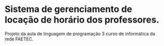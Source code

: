 # Sistema de gerenciamento de locação de horário dos professores.

Projeto da aula de linguagem de programação 3 curso de informática da rede FAETEC.
